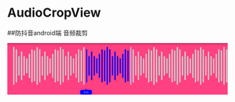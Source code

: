 # AudioCropView
##防抖音android端 音频裁剪

![Image text](https://github.com/libq/AudioCropView/blob/master/img.png)
